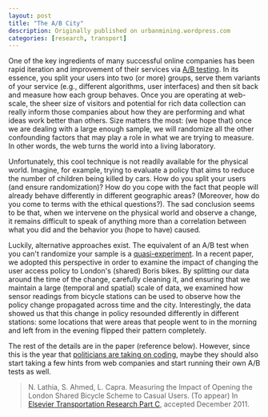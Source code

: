 ```yaml
---
layout: post
title: "The A/B City"
description: Originally published on urbanmining.wordpress.com
categories: [research, transport]
---
```


One of the key ingredients of many successful online companies has been rapid iteration and improvement of their services via <a href="http://en.wikipedia.org/wiki/A/B_testing" target="_blank">A/B testing</a>. In its essence, you split your users into two (or more) groups, serve them variants of your service (e.g., different algorithms, user interfaces) and then sit back and measure how each group behaves. Once you are operating at web-scale, the sheer size of visitors and potential for rich data collection can really inform those companies about how they are performing and what ideas work better than others. Size matters the most: (we hope that) once we are dealing with a large enough sample, we will randomize all the other confounding factors that may play a role in what we are trying to measure. In other words, the web turns the world into a living laboratory.

Unfortunately, this cool technique is not readily available for the physical world. Imagine, for example, trying to evaluate a policy that aims to reduce the number of children being killed by cars. How do you split your users (and ensure randomization)? How do you cope with the fact that people will already behave differently in different geographic areas? (Moreover, how do you come to terms with the ethical questions?). The sad conclusion seems to be that, when we intervene on the physical world and observe a change, it remains difficult to speak of anything more than a correlation between what you did and the behavior you (hope to have) caused.

Luckily, alternative approaches exist. The equivalent of an A/B test when you can't randomize your sample is a <a href="http://en.wikipedia.org/wiki/Design_of_quasi-experiments" target="_blank">quasi-experiment</a>. In a recent paper, we adopted this perspective in order to examine the impact of changing the user access policy to London's (shared) Boris bikes. By splitting our data around the time of the change, carefully cleaning it, and ensuring that we maintain a large (temporal and spatial) scale of data, we examined how sensor readings from bicycle stations can be used to observe how the policy change propagated across time and the city. Interestingly, the data showed us that this change in policy resounded differently in different stations: some locations that were areas that people went to in the morning and left from in the evening flipped their pattern completely.

The rest of the details are in the paper (reference below). However, since this is the year that <a href="http://www.bbc.co.uk/news/technology-16440126" target="_blank">politicians are taking on coding</a>, maybe they should also start taking a few hints from web companies and start running their own A/B tests as well.

> N. Lathia, S. Ahmed, L. Capra. Measuring the Impact of Opening the London Shared Bicycle Scheme to Casual Users. (To appear) In <a href="http://www.journals.elsevier.com/transportation-research-part-c-emerging-technologies/">Elsevier Transportation Research Part C</a>, accepted December 2011.